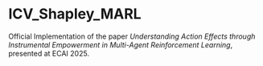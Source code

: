 # ICV_Shapley_MARL

Official Implementation of the paper *Understanding Action Effects through Instrumental Empowerment in Multi-Agent Reinforcement Learning*, presented at ECAI 2025. 